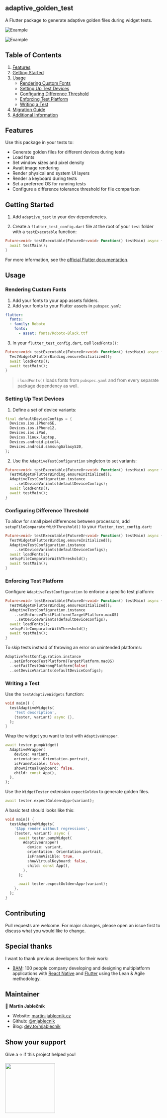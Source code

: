 ## adaptive_golden_test

A Flutter package to generate adaptive golden files during widget tests.

<p>
  <img  alt="Example" src="https://raw.githubusercontent.com/mjablecnik/adaptive_golden_test/main/doc/example.png"/>
</p>

![Example](https://raw.githubusercontent.com/bamlab/adaptive_test/main/doc/example.png)

## Table of Contents
1. [Features](#features)
2. [Getting Started](#getting-started)
3. [Usage](#usage)
   - [Rendering Custom Fonts](#rendering-custom-fonts)
   - [Setting Up Test Devices](#setting-up-test-devices)
   - [Configuring Difference Threshold](#configuring-difference-threshold)
   - [Enforcing Test Platform](#enforcing-test-platform)
   - [Writing a Test](#writing-a-test)
4. [Migration Guide](#migration-guide)
5. [Additional Information](#additional-information)

## Features

Use this package in your tests to:
- Generate golden files for different devices during tests
- Load fonts
- Set window sizes and pixel density
- Await image rendering
- Render physical and system UI layers
- Render a keyboard during tests
- Set a preferred OS for running tests
- Configure a difference tolerance threshold for file comparison

## Getting Started

1. Add `adaptive_test` to your dev dependencies.

2. Create a `flutter_test_config.dart` file at the root of your `test` folder with a `testExecutable` function:

```dart
Future<void> testExecutable(FutureOr<void> Function() testMain) async {
  await testMain();
}
```

For more information, see the [official Flutter documentation](https://api.flutter.dev/flutter/flutter_test/flutter_test-library.html).

## Usage

### Rendering Custom Fonts

1. Add your fonts to your app assets folders.
2. Add your fonts to your Flutter assets in `pubspec.yaml`:

```yaml
flutter:
  fonts:
  - family: Roboto
    fonts:
      - asset: fonts/Roboto-Black.ttf
```

3. In your `flutter_test_config.dart`, call `loadFonts()`:

```dart
Future<void> testExecutable(FutureOr<void> Function() testMain) async {
  TestWidgetsFlutterBinding.ensureInitialized();
  await loadFonts();
  await testMain();
}
```

> ℹ️ `loadFonts()` loads fonts from `pubspec.yaml` and from every separate package dependency as well.

### Setting Up Test Devices

1. Define a set of device variants:

```dart
final defaultDeviceConfigs = {
  Devices.ios.iPhoneSE,
  Devices.ios.iPhone12,
  Devices.ios.iPad,
  Devices.linux.laptop,
  Devices.android.pixel4,
  Devices.android.samsungGalaxyS20,
};
```

2. Use the `AdaptiveTestConfiguration` singleton to set variants:

```dart
Future<void> testExecutable(FutureOr<void> Function() testMain) async {
  TestWidgetsFlutterBinding.ensureInitialized();
  AdaptiveTestConfiguration.instance
    ..setDeviceVariants(defaultDeviceConfigs);
  await loadFonts();
  await testMain();
}
```

### Configuring Difference Threshold

To allow for small pixel differences between processors, add `setupFileComparatorWithThreshold()` to your `flutter_test_config.dart`:

```dart
Future<void> testExecutable(FutureOr<void> Function() testMain) async {
  TestWidgetsFlutterBinding.ensureInitialized();
  AdaptiveTestConfiguration.instance
    ..setDeviceVariants(defaultDeviceConfigs);
  await loadFonts();
  setupFileComparatorWithThreshold();
  await testMain();
}
```

### Enforcing Test Platform

Configure `AdaptiveTestConfiguration` to enforce a specific test platform:

```dart
Future<void> testExecutable(FutureOr<void> Function() testMain) async {
  TestWidgetsFlutterBinding.ensureInitialized();
  AdaptiveTestConfiguration.instance
    ..setEnforcedTestPlatform(TargetPlatform.macOS)
    ..setDeviceVariants(defaultDeviceConfigs);
  await loadFonts();
  setupFileComparatorWithThreshold();
  await testMain();
}
```

To skip tests instead of throwing an error on unintended platforms:

```dart
AdaptiveTestConfiguration.instance
  ..setEnforcedTestPlatform(TargetPlatform.macOS)
  ..setFailTestOnWrongPlatform(false)
  ..setDeviceVariants(defaultDeviceConfigs);
```

### Writing a Test

Use the `testAdaptiveWidgets` function:

```dart
void main() {
  testAdaptiveWidgets(
    'Test description',
    (tester, variant) async {},
  );
}
```

Wrap the widget you want to test with `AdaptiveWrapper`.

```dart
await tester.pumpWidget(
  AdaptiveWrapper(
    device: variant,
    orientation: Orientation.portrait,
    isFrameVisible: true,
    showVirtualKeyboard: false,
    child: const App(),
  ),
);
```

Use the `WidgetTester` extension `expectGolden` to generate golden files.

```dart
await tester.expectGolden<App>(variant);
```

A basic test should looks like this:
```dart
void main() {
  testAdaptiveWidgets(
    '$App render without regressions',
    (tester, variant) async {
      await tester.pumpWidget(
        AdaptiveWrapper(
          device: variant,
          orientation: Orientation.portrait,
          isFrameVisible: true,
          showVirtualKeyboard: false,
          child: const App(),
        ),
      );

      await tester.expectGolden<App>(variant);
    },
  );
}
```


## Contributing
Pull requests are welcome. For major changes, please open an issue first to discuss what you would like to change.


## Special thanks

I want to thank previous developers for their work:
- [BAM](https://github.com/bamlab): 100 people company developing and designing multiplatform applications with [React Native](https://www.bam.tech/expertise/react-native) and [Flutter](https://www.bam.tech/expertise/flutter) using the Lean & Agile methodology.


## Maintainer

👤 **Martin Jablečník**

* Website: [martin-jablecnik.cz](https://www.martin-jablecnik.cz)
* Github: [@mjablecnik](https://github.com/mjablecnik)
* Blog: [dev.to/mjablecnik](https://dev.to/mjablecnik)


## Show your support

Give a ⭐️ if this project helped you!

<a href="https://www.patreon.com/mjablecnik">
  <img src="https://c5.patreon.com/external/logo/become_a_patron_button@2x.png" width="160">
</a>
